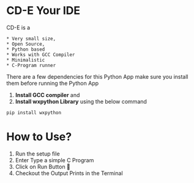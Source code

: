 # CD-E Your IDE

 CD-E is a

    * Very small size, 
    * Open Source,
    * Python based 
    * Works with GCC Compiler 
    * Minimalistic
    * C-Program runner


There are a few dependencies for this Python App make sure you install them before running the Python App
   1. **Install GCC compiler** and
   2. **Install wxpython Library** using the below command

```
pip install wxpython

```

# How to Use?

1. Run the setup file
2. Enter Type a simple C Program
3. Click on Run Button :rocket:
4. Checkout the Output Prints in the Terminal
